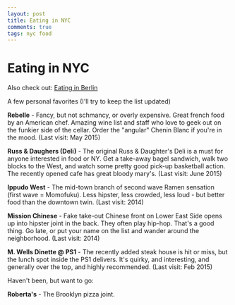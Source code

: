 ```yaml
---
layout: post
title: Eating in NYC
comments: true
tags: nyc food
---
```

# Eating in NYC

Also check out: [Eating in Berlin](http://1l2p.net/2014/06/06/Eating-in-Berlin.html)

A few personal favorites (I'll try to keep the list updated)

**Rebelle** - Fancy, but not schmancy, or overly expensive. Great french food by an American chef. Amazing wine list and staff who love to geek out on the funkier side of the cellar. Order the "angular" Chenin Blanc if you're in the mood. (Last visit: May 2015)

**Russ & Daughers (Deli)** - The original Russ & Daughter's Deli is a must for anyone interested in food or NY. Get a take-away bagel sandwich, walk two blocks to the West, and watch some pretty good pick-up basketball action. The recently opened cafe has great bloody mary's. (Last visit: June 2015)

**Ippudo West** - The mid-town branch of second wave Ramen sensation (first wave = Momofuku). Less hipster, less crowded, less loud - but better food than the downtown twin. (Last visit: 2014)

**Mission Chinese** - Fake take-out Chinese front on Lower East Side opens up into hipster joint in the back. They often play hip-hop. That's a good thing. Go late, or put your name on the list and wander around the neighborhood. (Last visit: 2014)

**M. Wells Dinette @ PS1** - The recently added steak house is hit or miss, but the lunch spot inside the PS1 delivers. It's quirky, and interesting, and generally over the top, and highly recommended. (Last visit: Feb 2015)

Haven't been, but want to go:

**Roberta's** - The Brooklyn pizza joint.
